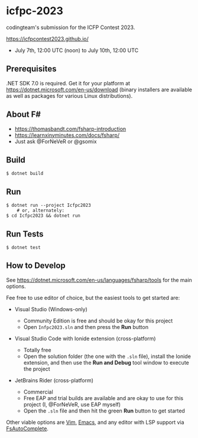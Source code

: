 icfpc-2023
==========
codingteam's submission for the ICFP Contest 2023.

https://icfpcontest2023.github.io/
- July 7th, 12:00 UTC (noon) to July 10th, 12:00 UTC

Prerequisites
-------------
.NET SDK 7.0 is required. Get it for your platform at https://dotnet.microsoft.com/en-us/download (binary installers are available as well as packages for various Linux distributions).

About F#
--------
- https://thomasbandt.com/fsharp-introduction
- https://learnxinyminutes.com/docs/fsharp/
- Just ask @ForNeVeR or @gsomix

Build
-----
```console
$ dotnet build
```

Run
---
```console
$ dotnet run --project Icfpc2023
    # or, alternately:
$ cd Icfpc2023 && dotnet run
```

Run Tests
---------
```console
$ dotnet test
```

How to Develop
--------------
See https://dotnet.microsoft.com/en-us/languages/fsharp/tools for the main options.

Fee free to use editor of choice, but the easiest tools to get started are:

- Visual Studio (Windows-only)
  - Community Edition is free and should be okay for this project
  - Open `Infpc2023.sln` and then press the **Run** button

- Visual Studio Code with Ionide extension (cross-platform)
  - Totally free
  - Open the solution folder (the one with the `.sln` file), install the Ionide extension, and then use the **Run and Debug** tool window to execute the project

- JetBrains Rider (cross-platform)
  - Commercial
  - Free EAP and trial builds are available and are okay to use for this project (I, @ForNeVeR, use EAP myself)
  - Open the `.sln` file and then hit the green **Run** button to get started

Other viable options are [Vim](https://github.com/ionide/Ionide-vim), [Emacs](https://github.com/fsharp/emacs-fsharp-mode), and any editor with LSP support via [FsAutoComplete](https://github.com/fsharp/FsAutoComplete).
